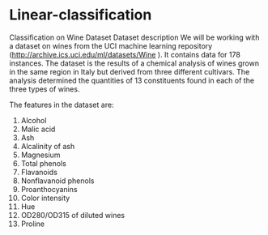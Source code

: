 # Linear-classification
Classification on Wine Dataset
Dataset description
We will be working with a dataset on wines from the UCI machine learning repository (http://archive.ics.uci.edu/ml/datasets/Wine ). It contains data for 178 instances. The dataset is the results of a chemical analysis of wines grown in the same region in Italy but derived from three different cultivars. The analysis determined the quantities of 13 constituents found in each of the three types of wines.

The features in the dataset are:
1. Alcohol
2. Malic acid
3. Ash
4. Alcalinity of ash
5. Magnesium
6. Total phenols
7. Flavanoids
8. Nonflavanoid phenols
9. Proanthocyanins
10. Color intensity
11. Hue
12. OD280/OD315 of diluted wines
13. Proline
